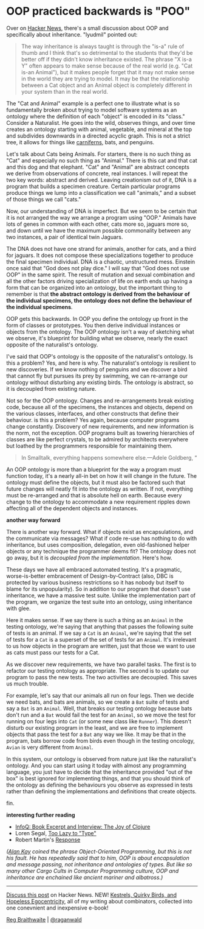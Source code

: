 OOP practiced backwards is "POO"
===

Over on [Hacker News](http://news.ycombinator.com/item?id=1991949), there's a small discussion about OOP and specifically about inheritance. "lyudmil" pointed out:

> The way inheritance is always taught is through the "is-a" rule of thumb and I think that's so detrimental to the students that they'd be better off if they didn't know inheritance existed. The phrase "X is-a Y" often appears to make sense because of the real world (e.g. "Cat is-an Animal"), but it makes people forget that it may not make sense in the world they are trying to model. It may be that the relationship between a Cat object and an Animal object is completely different in your system than in the real world.

The "Cat and Animal" example is a perfect one to illustrate what is so fundamentally broken about trying to model software systems as an ontology where the definition of each "object" is encoded in its "class." Consider a Naturalist. He goes into the wild, observes things, and over time creates an ontology starting with animal, vegetable, and mineral at the top and subdivides downwards in a directed acyclic graph. This is not a strict tree, it allows for things like [carniferns](http://everything2.com/title/Carnifern), bats, and penguins.

Let's talk about Cats being Animals. For starters, there is no such thing as "Cat" and especially no such thing as "Animal." There is this cat and that cat and this dog and that elephant. "Cat" and "Animal" are abstract concepts we derive from observations of concrete, real instances. I will repeat the two key words: abstract and derived. Leaving creationism out of it, DNA is a program that builds a specimen creature. Certain particular programs produce things we lump into a classification we call "animals," and a subset of those things we call "cats." 

Now, our understanding of DNA is imperfect. But we seem to be certain that it is not arranged the way we arrange a program using "OOP." Animals have lots of genes in common with each other, cats more so, jaguars more so, and down until we have the maximum possible commonality between any two instances, a pair of identical twin Jaguars.

The DNA does not have one strand for animals, another for cats, and a third for jaguars. It does not compose these specializations together to produce the final specimen individual. DNA is a chaotic, unstructured mess. Einstein once said that "God does not play dice." I will say that "God does not use OOP" in the same spirit. The result of mutation and sexual combination and all the other factors driving specialization of life on earth ends up having a form that can be organized into an ontology, but the important thing to remember is that **the abstract ontology is derived from the behaviour of the individual specimens, the ontology does not define the behaviour of the individual specimens**.

OOP gets this backwards. In OOP you define the ontology up front in the form of classes or prototypes. You then derive individual instances or objects from the ontology. The OOP ontology isn't a way of sketching what we observe, it's blueprint for building what we observe, nearly the exact opposite of the naturalist's ontology.

I've said that OOP's ontology is the opposite of the naturalist's ontology. Is this a problem? Yes, and here is why. The naturalist's ontology is resilient to new discoveries. If we know nothing of penguins and we discover a bird that cannot fly but pursues its prey by swimming, we can re-arrange our ontology without disturbing any existing birds. The ontology is abstract, so it is decoupled from existing nature.

Not so for the OOP ontology. Changes and re-arrangements break existing code, because all of the specimens, the instances and objects, depend on the various classes, interfaces, and other constructs that define their behaviour. is this a problem? Yes again, because computer programs change constantly. Discovery of new requirements, and new information is the norm, not the exception. OOP programs built as towering hierarchies of classes are like perfect crystals, to be admired by architects everywhere but loathed by the programmers responsible for maintaining them.

> In Smalltalk, everything happens somewhere else.—Adele Goldberg, “

An OOP ontology is more than a blueprint for the way a program must function today, it's a nearly all-in bet on how it will change in the future. The ontology must define the objects, but it must also be factored such that future changes will neatly fit into the ontology as written. If not, everything must be re-arranged and that is absolute hell on earth. Because every change to the ontology to accommodate a new requirement ripples down affecting all of the dependent objects and instances.

**another way forward**

There is another way forward. What if objects exist as encapsulations, and the communicate via messages? What if code re-use has nothing to do with inheritance, but uses composition, delegation, even old-fashioned helper objects or any technique the programmer deems fit? The ontology does not go away, but it is *decoupled from the implementation*. Here's how.

These days we have all embraced automated testing. It's a pragmatic, worse-is-better embracement of Design-by-Contract (also, DBC is protected by various business restrictions so it has nobody but itself to blame for its unpopularity). So in addition to our program that doesn't use inheritance, we have a massive test suite. Unlike the implementation part of the program, we organize the test suite into an ontology, using inheritance with glee. 

Here it makes sense. If we say there is such a thing as an `Animal` in the testing ontology, we're saying that anything that passes the following suite of tests is an animal. If we say a `Cat` is an `Animal`, we're saying that the set of tests for a `Cat` is a superset of the set of tests for an `Animal`. It's irrelevant to us how objects in the program are written, just that those we want to use as cats must pass our tests for a Cat.

As we discover new requirements, we have two parallel tasks. The first is to refactor our testing ontology as appropriate. The second is to update our program to pass the new tests. The two activities are decoupled. This saves us much trouble.

For example, let's say that our animals all run on four legs. Then we decide we need bats, and bats are animals, so we create a `Bat` suite of tests and say a `Bat` is an `Animal`. Well, that breaks our testing ontology because bats don't run and a `Bat` would fail the test for an `Animal`, so we move the test for running on four legs into `Cat` (or some new class like `Runner`). This doesn't disturb our existing program in the least, and we are free to implement objects that pass the test for a `Bat` any way we like. It may be that in the program, bats borrow code from birds even though in the testing oncology, `Avian` is very different from `Animal`.

In this system, our ontology is observed from nature just like the naturalist's ontology. And you can start using it today with almost any programming language, you just have to decide that the inheritance provided "out of the box" is best ignored for implementing things, and that you should think of the ontology as defining the behaviours you observe as expressed in tests rather than defining the implementations and definitions that create objects.

fin.

**interesting further reading**

* [InfoQ: Book Excerpt and Interview: The Joy of Clojure](http://www.infoq.com/articles/the-joy-of-clojure "InfoQ: Book Excerpt and Interview: The Joy of Clojure")
* Loren Segal, [Too Lazy to "Type"](http://gnuu.org/2010/12/13/too-lazy-to-type/ "Too Lazy to &quot;Type&quot; (gnuu.org)")
* Robert Martin's [Response](http://cleancoder.posterous.com/too-lazy-to-type "Too Lazy to &quot;Type&quot;. - Uncle Bob's Blog")

*([Alan Kay](http://duckduckgo.com/Alan_Kay) coined the phrase Object-Oriented Programming, but this is not his fault. He has repeatedly said that to him, OOP is about encapsulation and message passing, not inheritance and ontologies of types. But like so many other Cargo Cults in Computer Programming culture, OOP and inheritance are enchained like ancient mariner and albatross.)*

---

[Discuss this post](http://news.ycombinator.com/item?id=1993129) on Hacker News. NEW! [Kestrels, Quirky Birds, and Hopeless Egocentricity](http://leanpub.com/combinators), all of my writing about combinators, collected into one conevnient and inexpensive e-book!

[Reg Braithwaite](http://reginald.braythwayt.com) | [@raganwald](http://twitter.com/raganwald)